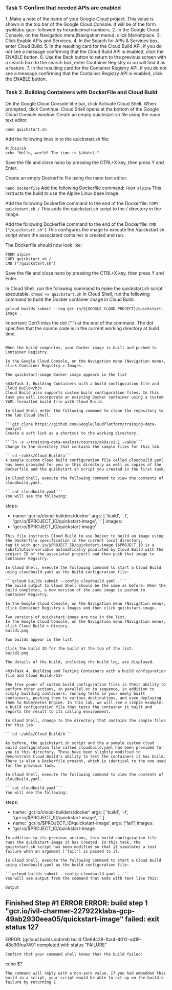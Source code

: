 <h3>Task 1: Confirm that needed APIs are enabled</h3>
1. Make a note of the name of your Google Cloud project. This value is shown in the top bar of the Google Cloud Console. It will be of the form qwiklabs-gcp- followed by hexadecimal numbers.
2. In the Google Cloud Console, on the Navigation menu(Navigation menu), click Marketplace.
3. Click Enable APIs and Services.
4. In the Search for APIs & Services box, enter Cloud Build.
5. In the resulting card for the Cloud Build API, if you do not see a message confirming that the Cloud Build API is enabled, click the ENABLE button.
6. Use the Back button to return to the previous screen with a search box. In the search box, enter Container Registry or ou will find it as a feature.
7. In the resulting card for the Container Registry API, if you do not see a message confirming that the Container Registry API is enabled, click the ENABLE button.

<h3>Task 2. Building Containers with DockerFile and Cloud Build</h3>

On the Google Cloud Console title bar, click Activate Cloud Shell. 
When prompted, click Continue. 
Cloud Shell opens at the bottom of the Google Cloud Console window. 
Create an empty quickstart.sh file using the nano text editor.

```nano quickstart.sh```

Add the following lines in to the quickstart.sh file:

```
#!/bin/sh
echo "Hello, world! The time is $(date)."
```
Save the file and close nano by pressing the CTRL+X key, then press Y and Enter.

Create an empty Dockerfile file using the nano text editor.

```nano Dockerfile```
Add the following Dockerfile command:
```FROM alpine```
This instructs the build to use the Alpine Linux base image.

Add the following Dockerfile command to the end of the Dockerfile:
```COPY quickstart.sh /```
This adds the quickstart.sh script to the / directory in the image.

Add the following Dockerfile command to the end of the Dockerfile:
```CMD ["/quickstart.sh"]```
This configures the image to execute the /quickstart.sh script when the associated container is created and run.

The Dockerfile should now look like:
```
FROM alpine
COPY quickstart.sh /
CMD ["/quickstart.sh"]
```
Save the file and close nano by pressing the CTRL+X key, then press Y and Enter.

In Cloud Shell, run the following command to make the quickstart.sh script executable.
```chmod +x quickstart.sh```
In Cloud Shell, run the following command to build the Docker container image in Cloud Build.
```
gcloud builds submit --tag gcr.io/${GOOGLE_CLOUD_PROJECT}/quickstart-image .
```
Important:
Don't miss the dot (".") at the end of the command. The dot specifies that the source code is in the current working directory at build time.
```

When the build completes, your Docker image is built and pushed to Container Registry.

In the Google Cloud Console, on the Navigation menu (Navigation menu), click Container Registry > Images.

The quickstart-image Docker image appears in the list

<h3>Task 3. Building Containers with a build configuration file and Cloud Build</h3>
Cloud Build also supports custom build configuration files. In this task you will incorporate an existing Docker container using a custom YAML-formatted build file with Cloud Build.

In Cloud Shell enter the following command to clone the repository to the lab Cloud Shell.

```git clone https://github.com/GoogleCloudPlatform/training-data-analyst```
Create a soft link as a shortcut to the working directory.

```ln -s ~/training-data-analyst/courses/ak8s/v1.1 ~/ak8s```
Change to the directory that contains the sample files for this lab.

```cd ~/ak8s/Cloud_Build/a```
A sample custom cloud build configuration file called cloudbuild.yaml has been provided for you in this directory as well as copies of the Dockerfile and the quickstart.sh script you created in the first task.

In Cloud Shell, execute the following command to view the contents of cloudbuild.yaml.

```cat cloudbuild.yaml```
You will see the following:
```
steps:
- name: 'gcr.io/cloud-builders/docker'
  args: [ 'build', '-t', 'gcr.io/$PROJECT_ID/quickstart-image', '.' ]
images:
- 'gcr.io/$PROJECT_ID/quickstart-image'
```
This file instructs Cloud Build to use Docker to build an image using the Dockerfile specification in the current local directory, 
tag it with gcr.io/$PROJECT_ID/quickstart-image ($PROJECT_ID is a substitution variable automatically populated by Cloud Build with the project ID of the associated project) and then push that image to Container Registry.

In Cloud Shell, execute the following command to start a Cloud Build using cloudbuild.yaml as the build configuration file:

```gcloud builds submit --config cloudbuild.yaml .```
The build output to Cloud Shell should be the same as before. When the build completes, a new version of the same image is pushed to Container Registry.

In the Google Cloud Console, on the Navigation menu (Navigation menu), click Container Registry > Images and then click quickstart-image.

Two versions of quickstart-image are now in the list.
In the Google Cloud Console, on the Navigation menu (Navigation menu), click Cloud Build > History.
build1.png

Two builds appear in the list.

Click the build ID for the build at the top of the list.
build2.png

The details of the build, including the build log, are displayed.

<h3>Task 4. Building and Testing Containers with a build configuration file and Cloud Build</h3>

The true power of custom build configuration files is their ability to perform other actions, in parallel or in sequence, in addition to simply building containers: running tests on your newly built containers, pushing them to various destinations, and even deploying them to Kubernetes Engine. In this lab, we will see a simple example: a build configuration file that tests the container it built and reports the result to its calling environment.

In Cloud Shell, change to the directory that contains the sample files for this lab.

```cd ~/ak8s/Cloud_Build/b```

As before, the quickstart.sh script and the a sample custom cloud build configuration file called cloudbuild.yaml has been provided for you in this directory. These have been slightly modified to demonstrate Cloud Build's ability to test the containers it has build. There is also a Dockerfile present, which is identical to the one used for the previous task.

In Cloud Shell, execute the following command to view the contents of cloudbuild.yaml.

```cat cloudbuild.yaml```
You will see the following:
```
steps:
- name: 'gcr.io/cloud-builders/docker'
  args: [ 'build', '-t', 'gcr.io/$PROJECT_ID/quickstart-image', '.' ]
- name: 'gcr.io/$PROJECT_ID/quickstart-image'
  args: ['fail']
images:
- 'gcr.io/$PROJECT_ID/quickstart-image
```
In addition to its previous actions, this build configuration file runs the quickstart-image it has created. In this task, the quickstart.sh script has been modified so that it simulates a test failure when an argument ['fail'] is passed to it.

In Cloud Shell, execute the following command to start a Cloud Build using cloudbuild.yaml as the build configuration file:

```gcloud builds submit --config cloudbuild.yaml . ```
You will see output from the command that ends with text like this:

Output 
```
Finished Step #1
ERROR
ERROR: build step 1 "gcr.io/ivil-charmer-227922klabs-gcp-49ab2930eea05/quickstart-image" failed: exit status 127
----------------------------------------------------------------------------------------------------------------------------------------------------------------
ERROR: (gcloud.builds.submit) build f3e94c28-fba4-4012-a419-48e90fca7491 completed with status "FAILURE"
```
Confirm that your command shell knows that the build failed:
```
echo $?
```
The command will reply with a non-zero value. If you had embedded this build in a script, your script would be able to act up on the build's failure by returning 1

